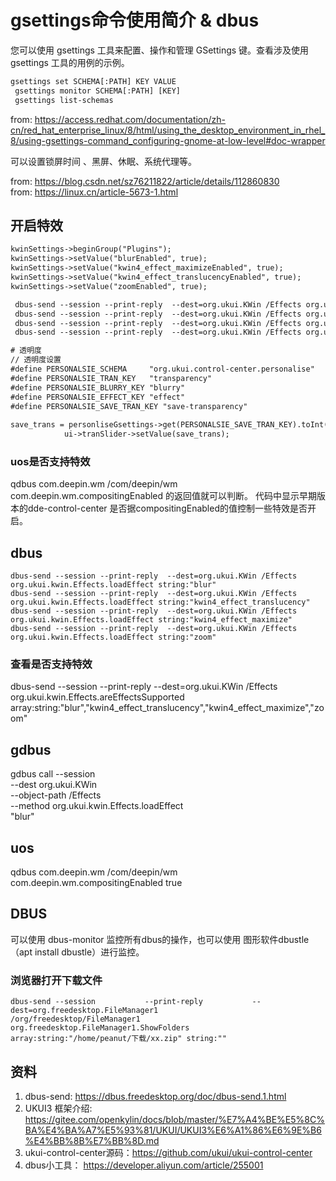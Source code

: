 # gsettings命令使用简介 & dbus

您可以使用 gsettings 工具来配置、操作和管理 GSettings 键。查看涉及使用 gsettings 工具的用例的示例。

```txt
gsettings set SCHEMA[:PATH] KEY VALUE
 gsettings monitor SCHEMA[:PATH] [KEY]
 gsettings list-schemas
```

from: https://access.redhat.com/documentation/zh-cn/red_hat_enterprise_linux/8/html/using_the_desktop_environment_in_rhel_8/using-gsettings-command_configuring-gnome-at-low-level#doc-wrapper

可以设置锁屏时间 、黑屏、休眠、系统代理等。

from: https://blog.csdn.net/sz76211822/article/details/112860830  
from: https://linux.cn/article-5673-1.html


## 开启特效
```txt
kwinSettings->beginGroup("Plugins");
kwinSettings->setValue("blurEnabled", true);
kwinSettings->setValue("kwin4_effect_maximizeEnabled", true);
kwinSettings->setValue("kwin4_effect_translucencyEnabled", true);
kwinSettings->setValue("zoomEnabled", true);

 dbus-send --session --print-reply  --dest=org.ukui.KWin /Effects org.ukui.kwin.Effects.loadEffect string:"blur"
 dbus-send --session --print-reply  --dest=org.ukui.KWin /Effects org.ukui.kwin.Effects.loadEffect string:"kwin4_effect_translucency"
 dbus-send --session --print-reply  --dest=org.ukui.KWin /Effects org.ukui.kwin.Effects.loadEffect string:"kwin4_effect_maximize"
 dbus-send --session --print-reply  --dest=org.ukui.KWin /Effects org.ukui.kwin.Effects.loadEffect string:"zoom"

# 透明度
// 透明度设置
#define PERSONALSIE_SCHEMA     "org.ukui.control-center.personalise"
#define PERSONALSIE_TRAN_KEY   "transparency"
#define PERSONALSIE_BLURRY_KEY "blurry"
#define PERSONALSIE_EFFECT_KEY "effect"
#define PERSONALSIE_SAVE_TRAN_KEY "save-transparency"
	
save_trans = personliseGsettings->get(PERSONALSIE_SAVE_TRAN_KEY).toInt();
            ui->tranSlider->setValue(save_trans);
```

### uos是否支持特效
qdbus com.deepin.wm /com/deepin/wm com.deepin.wm.compositingEnabled 的返回值就可以判断。
代码中显示早期版本的dde-control-center 是否据compositingEnabled的值控制一些特效是否开启。

## dbus
```
dbus-send --session --print-reply  --dest=org.ukui.KWin /Effects org.ukui.kwin.Effects.loadEffect string:"blur"
dbus-send --session --print-reply  --dest=org.ukui.KWin /Effects org.ukui.kwin.Effects.loadEffect string:"kwin4_effect_translucency"
dbus-send --session --print-reply  --dest=org.ukui.KWin /Effects org.ukui.kwin.Effects.loadEffect string:"kwin4_effect_maximize"
dbus-send --session --print-reply  --dest=org.ukui.KWin /Effects org.ukui.kwin.Effects.loadEffect string:"zoom"
```

### 查看是否支持特效
 dbus-send --session --print-reply  --dest=org.ukui.KWin /Effects org.ukui.kwin.Effects.areEffectsSupported  array:string:"blur","kwin4_effect_translucency","kwin4_effect_maximize","zoom"
 
 
 
## gdbus
 gdbus call --session \
           --dest org.ukui.KWin \
           --object-path /Effects \
           --method org.ukui.kwin.Effects.loadEffect \
		   "blur"
		   

## uos
qdbus com.deepin.wm /com/deepin/wm com.deepin.wm.compositingEnabled true

## DBUS
可以使用 dbus-monitor 监控所有dbus的操作，也可以使用 图形软件dbustle（apt install dbustle）进行监控。

### 浏览器打开下载文件
```shell
dbus-send --session           --print-reply           --dest=org.freedesktop.FileManager1           /org/freedesktop/FileManager1           org.freedesktop.FileManager1.ShowFolders               array:string:"/home/peanut/下载/xx.zip" string:""
```

## 资料

1. dbus-send: https://dbus.freedesktop.org/doc/dbus-send.1.html
2. UKUI3 框架介绍: https://gitee.com/openkylin/docs/blob/master/%E7%A4%BE%E5%8C%BA%E4%BA%A7%E5%93%81/UKUI/UKUI3%E6%A1%86%E6%9E%B6%E4%BB%8B%E7%BB%8D.md
3. ukui-control-center源码：https://github.com/ukui/ukui-control-center
4. dbus小工具： https://developer.aliyun.com/article/255001